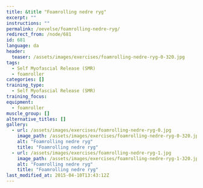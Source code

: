 ```yaml
---
title: &title "Foamrolling nedre ryg"
excerpt: ""
instructions: ""
permalink: /oevelse/foamrolling-nedre-ryg/
redirect_from: /node/681
id: 681
language: da
header:
  teaser: /assets/images/exercises/foamrolling-nedre-ryg-0-320.jpg
tags:
  - Self Myofascial Release (SMR)
  - foamroller
categories: []
training_type: 
  - Self Myofascial Release (SMR)
training_focus: 
equipment:
  - foamroller
muscle_group: []
alternative_titles: []
gallery:
  - url: /assets/images/exercises/foamrolling-nedre-ryg-0.jpg
    image_path: /assets/images/exercises/foamrolling-nedre-ryg-0-320.jpg
    alt: "Foamrolling nedre ryg"
    title: "Foamrolling nedre ryg"
  - url: /assets/images/exercises/foamrolling-nedre-ryg-1.jpg
    image_path: /assets/images/exercises/foamrolling-nedre-ryg-1-320.jpg
    alt: "Foamrolling nedre ryg"
    title: "Foamrolling nedre ryg"
last_modified_at: 2015-04-10T13:43:12Z
---
```

